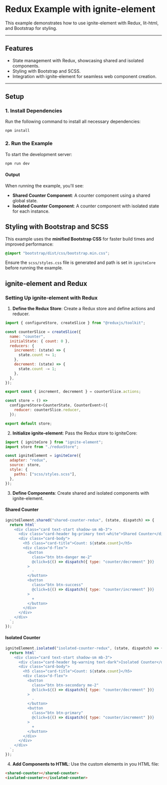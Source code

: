 # Redux Example with ignite-element

This example demonstrates how to use ignite-element with Redux, lit-html, and Bootstrap for styling.

---

## Features

- State management with Redux, showcasing shared and isolated components.
- Styling with Bootstrap and SCSS.
- Integration with ignite-element for seamless web component creation.

---

## Setup

### 1. Install Dependencies

Run the following command to install all necessary dependencies:

```bash
npm install
```

### 2. Run the Example

To start the development server:

```bash
npm run dev
```

#### Output

When running the example, you'll see:

- **Shared Counter Component**: A counter component using a shared global state.
- **Isolated Counter Component**: A counter component with isolated state for each instance.

## Styling with Bootstrap and SCSS

This example uses the **minified Bootstrap CSS** for faster build times and improved performance:

```scss
@import "bootstrap/dist/css/bootstrap.min.css";
```

Ensure the `scss/styles.css` file is generated and path is set in `igniteCore` before running the example.

## ignite-element and Redux

### Setting Up ignite-element with Redux

1. **Define the Redux Store**: Create a Redux store and define actions and reducer.

```javascript
import { configureStore, createSlice } from "@reduxjs/toolkit";

const counterSlice = createSlice({
  name: "counter",
  initialState: { count: 0 },
  reducers: {
    increment: (state) => {
      state.count += 1;
    },
    decrement: (state) => {
      state.count -= 1;
    },
  },
});

export const { increment, decrement } = counterSlice.actions;

const store = () =>
  configureStore<CounterState, CounterEvent>({
    reducer: counterSlice.reducer,
  });

export default store;
```

2. **Initialize ignite-element**: Pass the Redux store to igniteCore:

```javascript
import { igniteCore } from "ignite-element";
import store from "./reduxStore";

const igniteElement = igniteCore({
  adapter: "redux",
  source: store,
  style: {
    paths: ["scss/styles.scss"],
  },
});
```

3. **Define Components**: Create shared and isolated components with ignite-element.

#### Shared Counter

```javascript
igniteElement.shared("shared-counter-redux", (state, dispatch) => {
  return html`
    <div class="card text-start shadow-sm mb-3">
      <div class="card-header bg-primary text-white">Shared Counter</div>
      <div class="card-body">
        <h5 class="card-title">Count: ${state.count}</h5>
        <div class="d-flex">
          <button
            class="btn btn-danger me-2"
            @click=${() => dispatch({ type: "counter/decrement" })}
          >
            -
          </button>
          <button
            class="btn btn-success"
            @click=${() => dispatch({ type: "counter/increment" })}
          >
            +
          </button>
        </div>
      </div>
    </div>
  `;
});
```

#### Isolated Counter

```javascript
igniteElement.isolated("isolated-counter-redux", (state, dispatch) => {
  return html`
    <div class="card text-start shadow-sm mb-3">
      <div class="card-header bg-warning text-dark">Isolated Counter</div>
      <div class="card-body">
        <h5 class="card-title">Count: ${state.count}</h5>
        <div class="d-flex">
          <button
            class="btn btn-secondary me-2"
            @click=${() => dispatch({ type: "counter/decrement" })}
          >
            -
          </button>
          <button
            class="btn btn-primary"
            @click=${() => dispatch({ type: "counter/increment" })}
          >
            +
          </button>
        </div>
      </div>
    </div>
  `;
});
```

4. **Add Components to HTML**: Use the custom elements in you HTML file:

```html
<shared-counter></shared-counter>
<isolated-counter></isolated-counter>
```
